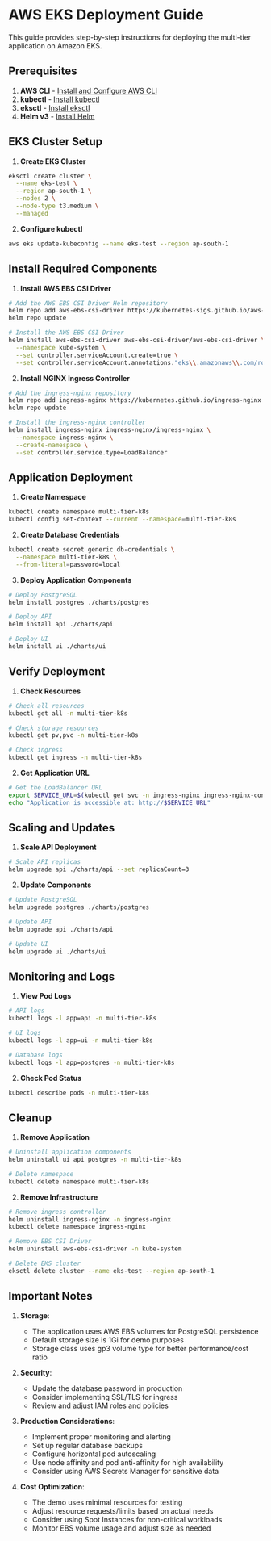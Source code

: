 # AWS EKS Deployment Guide

This guide provides step-by-step instructions for deploying the multi-tier application on Amazon EKS.

## Prerequisites

1. **AWS CLI** - [Install and Configure AWS CLI](https://aws.amazon.com/cli/)
2. **kubectl** - [Install kubectl](https://kubernetes.io/docs/tasks/tools/install-kubectl/)
3. **eksctl** - [Install eksctl](https://eksctl.io/installation/)
4. **Helm v3** - [Install Helm](https://helm.sh/docs/intro/install/)

## EKS Cluster Setup

1. **Create EKS Cluster**

```bash
eksctl create cluster \
  --name eks-test \
  --region ap-south-1 \
  --nodes 2 \
  --node-type t3.medium \
  --managed
```

2. **Configure kubectl**
```bash
aws eks update-kubeconfig --name eks-test --region ap-south-1
```

## Install Required Components

1. **Install AWS EBS CSI Driver**
```bash
# Add the AWS EBS CSI Driver Helm repository
helm repo add aws-ebs-csi-driver https://kubernetes-sigs.github.io/aws-ebs-csi-driver
helm repo update

# Install the AWS EBS CSI Driver
helm install aws-ebs-csi-driver aws-ebs-csi-driver/aws-ebs-csi-driver \
  --namespace kube-system \
  --set controller.serviceAccount.create=true \
  --set controller.serviceAccount.annotations."eks\\.amazonaws\\.com/role-arn"=arn:aws:iam::727169793160:role/AmazonEKS_EBS_CSI_DriverRole
```

2. **Install NGINX Ingress Controller**
```bash
# Add the ingress-nginx repository
helm repo add ingress-nginx https://kubernetes.github.io/ingress-nginx
helm repo update

# Install the ingress-nginx controller
helm install ingress-nginx ingress-nginx/ingress-nginx \
  --namespace ingress-nginx \
  --create-namespace \
  --set controller.service.type=LoadBalancer
```

## Application Deployment

1. **Create Namespace**
```bash
kubectl create namespace multi-tier-k8s
kubectl config set-context --current --namespace=multi-tier-k8s
```

2. **Create Database Credentials**
```bash
kubectl create secret generic db-credentials \
  --namespace multi-tier-k8s \
  --from-literal=password=local
```

3. **Deploy Application Components**
```bash
# Deploy PostgreSQL
helm install postgres ./charts/postgres

# Deploy API
helm install api ./charts/api

# Deploy UI
helm install ui ./charts/ui
```

## Verify Deployment

1. **Check Resources**
```bash
# Check all resources
kubectl get all -n multi-tier-k8s

# Check storage resources
kubectl get pv,pvc -n multi-tier-k8s

# Check ingress
kubectl get ingress -n multi-tier-k8s
```

2. **Get Application URL**
```bash
# Get the LoadBalancer URL
export SERVICE_URL=$(kubectl get svc -n ingress-nginx ingress-nginx-controller -o jsonpath='{.status.loadBalancer.ingress[0].hostname}')
echo "Application is accessible at: http://$SERVICE_URL"
```

## Scaling and Updates

1. **Scale API Deployment**
```bash
# Scale API replicas
helm upgrade api ./charts/api --set replicaCount=3
```

2. **Update Components**
```bash
# Update PostgreSQL
helm upgrade postgres ./charts/postgres

# Update API
helm upgrade api ./charts/api

# Update UI
helm upgrade ui ./charts/ui
```

## Monitoring and Logs

1. **View Pod Logs**
```bash
# API logs
kubectl logs -l app=api -n multi-tier-k8s

# UI logs
kubectl logs -l app=ui -n multi-tier-k8s

# Database logs
kubectl logs -l app=postgres -n multi-tier-k8s
```

2. **Check Pod Status**
```bash
kubectl describe pods -n multi-tier-k8s
```

## Cleanup

1. **Remove Application**
```bash
# Uninstall application components
helm uninstall ui api postgres -n multi-tier-k8s

# Delete namespace
kubectl delete namespace multi-tier-k8s
```

2. **Remove Infrastructure**
```bash
# Remove ingress controller
helm uninstall ingress-nginx -n ingress-nginx
kubectl delete namespace ingress-nginx

# Remove EBS CSI Driver
helm uninstall aws-ebs-csi-driver -n kube-system

# Delete EKS cluster
eksctl delete cluster --name eks-test --region ap-south-1
```

## Important Notes

1. **Storage**:
   - The application uses AWS EBS volumes for PostgreSQL persistence
   - Default storage size is 1Gi for demo purposes
   - Storage class uses gp3 volume type for better performance/cost ratio

2. **Security**:
   - Update the database password in production
   - Consider implementing SSL/TLS for ingress
   - Review and adjust IAM roles and policies

3. **Production Considerations**:
   - Implement proper monitoring and alerting
   - Set up regular database backups
   - Configure horizontal pod autoscaling
   - Use node affinity and pod anti-affinity for high availability
   - Consider using AWS Secrets Manager for sensitive data

4. **Cost Optimization**:
   - The demo uses minimal resources for testing
   - Adjust resource requests/limits based on actual needs
   - Consider using Spot Instances for non-critical workloads
   - Monitor EBS volume usage and adjust size as needed
